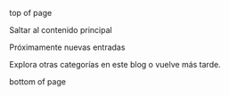 top of page

Saltar al contenido principal

Próximamente nuevas entradas

Explora otras categorías en este blog o vuelve más tarde.

bottom of page